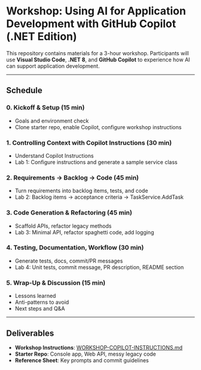 # Workshop: Using AI for Application Development with GitHub Copilot (.NET Edition)

This repository contains materials for a 3-hour workshop. Participants will use **Visual Studio Code**, **.NET 8**, and **GitHub Copilot** to experience how AI can support application development.

---

## Schedule

### 0. Kickoff & Setup (15 min)
- Goals and environment check
- Clone starter repo, enable Copilot, configure workshop instructions

### 1. Controlling Context with Copilot Instructions (30 min)
- Understand Copilot Instructions
- Lab 1: Configure instructions and generate a sample service class

### 2. Requirements → Backlog → Code (45 min)
- Turn requirements into backlog items, tests, and code
- Lab 2: Backlog items → acceptance criteria → TaskService.AddTask

### 3. Code Generation & Refactoring (45 min)
- Scaffold APIs, refactor legacy methods
- Lab 3: Minimal API, refactor spaghetti code, add logging

### 4. Testing, Documentation, Workflow (30 min)
- Generate tests, docs, commit/PR messages
- Lab 4: Unit tests, commit message, PR description, README section

### 5. Wrap-Up & Discussion (15 min)
- Lessons learned
- Anti-patterns to avoid
- Next steps and Q&A

---

## Deliverables
- **Workshop Instructions**: [WORKSHOP-COPILOT-INSTRUCTIONS.md](WORKSHOP-COPILOT-INSTRUCTIONS.md)
- **Starter Repo**: Console app, Web API, messy legacy code
- **Reference Sheet**: Key prompts and commit guidelines
